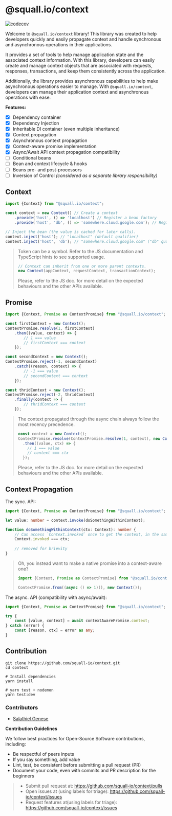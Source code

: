 @squall.io/context
===
[![codecov](https://codecov.io/github/squall-io/context/branch/dev/graph/badge.svg?token=FS6DflFMtf)](https://app.codecov.io/github/squall-io/context)

Welcome to `@squall.io/context` library! This library was created to help developers quickly and easily propagate
context and handle synchronous and asynchronous operations in their applications.

It provides a set of tools to help manage application state and the associated context information. With this library,
developers can easily create and manage context objects that are associated with requests, responses, transactions, and
keep them consistently across the application.

Additionally, the library provides asynchronous capabilities to help make asynchronous operations easier to manage. With
`@squall.io/context`, developers can manage their application context and asynchronous operations with ease.

**Features:**

+ [x] Dependency container
+ [x] Dependency Injection
+ [x] Inheritable DI container (even multiple inheritance)
+ [x] Context propagation
+ [x] Asynchronous context propagation
+ [x] Context-aware promise implementation
+ [x] Async/Await API context propagation compatibility
+ [ ] Conditional beans
+ [ ] Bean and context lifecycle & hooks
+ [ ] Beans pre- and post-processors
+ [ ] Inversion of Control _(considered as a separate library responsibility)_

## Context

```typescript
import {Context} from "@squall.io/context";

const context = new Context() // Create a context 
    .provide('host', () => 'localhost') // Register a bean factory
    .provide('host', 'db', () => 'somewhere.cloud.google.com'); // Register a bean factory

// Inject the bean (the value is cached for later calls).
context.inject('host'); // "localhost" (default qualifier)
context.inject('host', 'db'); // "somewhere.cloud.google.com" ("db" qualifier)
```

> Token can be a symbol. Refer to the JS documentation and TypeScript hints to see supported usage.
>
> ```typescript
> // Context can inherit from one or more parent contexts.
> new Context(appContext, requestContext, transactionContext);
> ```
>
> Please, refer to the JS doc. for more detail on the expected behaviours and the other APIs available.

## Promise

```typescript
import {Context, Promise as ContextPromise} from "@squall.io/context";

const firstContext = new Context();
ContextPromise.resolve(1, firstContext)
    .then((value, context) => {
        // 1 === value
        // firstContext === context
    });

const secondContext = new Context();
ContextPromise.reject(-1, secondContext)
    .catch((reason, context) => {
        // -1 === value
        // secondContext === context
    });

const thridContext = new Context();
ContextPromise.reject(-2, thridContext)
    .finally(context => {
        // thridContext === context
    });
```

> The context propagated through the async chain always follow the most recency precedence.
> ```typescript
> const context = new Context();
> ContextPromise.resolve(ContextPromise.resolve(1, context), new Context())
>   .then((value, ctx) => {
>     // 1 === value
>     // context === ctx
>   });
> ```
>
> Please, refer to the JS doc. for more detail on the expected behaviours and the other APIs available.

## Context Propagation

The sync. API:

```typescript
import {Context, Promise as ContextPromise} from "@squall.io/context";

let value: number = context.invoke(doSomethingWithinContext);

function doSomethingWithinContext(ctx: Context): number {
    // Can access `Context.invoked` once to get the context, in the same event loop the invoke method was called into
    Context.invoked === ctx;
    
    // removed for brievity
}
```

> Oh, you instead want to make a native promise into a context-aware one?
> ```typescript
> import {Context, Promise as ContextPromise} from "@squall.io/context";
> 
> ContextPromise.from((async () => 1)(), new Context());
> ```

The async. API (compatibility with async/await):

```typescript
import {Context, Promise as ContextPromise} from "@squall.io/context";

try {
    const [value, context] = await contextAwarePromise.context;
} catch (error) {
    const [reason, ctx] = error as any;
}
```

## Contribution

```shell
git clone https://github.com/squall-io/context.git
cd context
```

```shell
# Install dependencies
yarn install
```

```shell
# yarn test + nodemon
yarn test:dev
```

### Contributors

+ [Salathiel Genese](https://salathiel.genese.name)

**Contribution Guidelines**

We follow best practices for Open-Source Software contributions, including:

+ Be respectful of peers inputs
+ If you say something, add value
+ Lint, test, be consistent before submitting a pull request (PR)
+ Document your code, even with commits and PR description for the beginners

> + Submit pull request at: https://github.com/squall-io/context/pulls
> + Open issues at (using labels for triage): https://github.com/squall-io/context/issues
> + Request features at(using labels for triage): https://github.com/squall-io/context/issues
